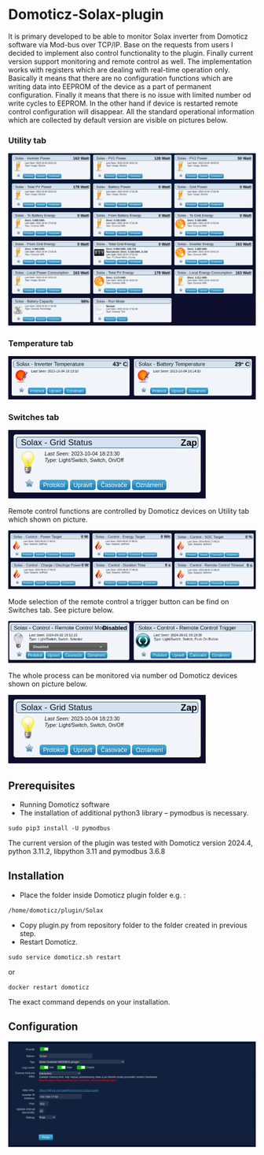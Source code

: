 # Domoticz-Solax-plugin
It is primary developed to be able to monitor Solax inverter from Domoticz software via Mod-bus over TCP/IP. Base on the requests from users I decided to implement also control functionality to the plugin. Finally current version support monitoring and remote control as well. The implementation works with registers which are dealing with real-time operation only. Basically it means that there are no configuration functions which are writing data into EEPROM of the device as a part of permanent configuration. Finally it means that there is no issue with limited number od write cycles to EEPROM. In the other hand if device is restarted remote control configuration will disappear.
All the standard operational information which are collected by default version are visible on pictures below.

### Utility tab

![Utility tab](images/Domoticz-Solax_1.png)

### Temperature tab

![Temperature tab](images/Domoticz-Solax_2.png)

### Switches tab

![Switches tab](images/Domoticz-Solax_3.png)

Remote control functions are controlled by Domoticz devices on Utility tab which shown on picture.

![Switches tab](images/Domoticz-Solax_6.png)

Mode selection of the remote control a trigger button can be find on Switches tab. See picture below.

![Switches tab](images/Domoticz-Solax_7.png)

The whole process can be monitored via number od Domoticz devices shown on picture below.

![Switches tab](images/Domoticz-Solax_3.png)

## Prerequisites
* Running Domoticz software
* The installation of additional python3 library – pymodbus is necessary.
```
sudo pip3 install -U pymodbus
```
The current version of the plugin was tested with Domoticz version 2024.4, python 3.11.2, libpython 3.11 and pymodbus 3.6.8

## Installation
* Place the folder inside Domoticz plugin folder e.g. :
```
/home/domoticz/plugin/Solax
```
* Copy plugin.py from repository folder to the folder created in previous step.
* Restart Domoticz.
```
sudo service domoticz.sh restart
```
or
```
docker restart domoticz
```
The exact command depends on your installation.

## Configuration
![Hardware configuration](images/Domoticz-Solax_4.png)
